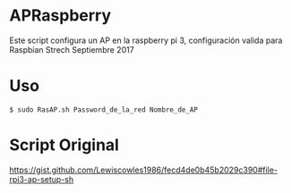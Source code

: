 # APRaspberry

Este script configura un AP en la raspberry pi 3, configuración valida para Raspbian Strech Septiembre 2017

# Uso

~~~ 
$ sudo RasAP.sh Password_de_la_red Nombre_de_AP
~~~

# Script Original 

https://gist.github.com/Lewiscowles1986/fecd4de0b45b2029c390#file-rpi3-ap-setup-sh




